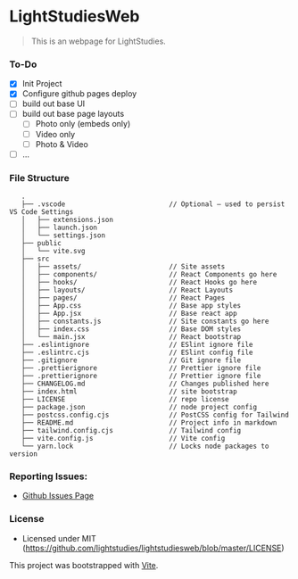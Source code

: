 # LightStudiesWeb

> This is an webpage for LightStudies.

### To-Do

- [x] Init Project
- [x] Configure github pages deploy
- [ ] build out base UI
- [ ] build out base page layouts
  - [ ] Photo only (embeds only)
  - [ ] Video only
  - [ ] Photo & Video
- [ ] ...

### File Structure

```
   .
   ├── .vscode                          // Optional – used to persist VS Code Settings
   │   ├── extensions.json
   │   ├── launch.json
   │   └── settings.json
   ├── public
   │   └── vite.svg
   ├── src
   │   ├── assets/                      // Site assets
   │   ├── components/                  // React Components go here
   │   ├── hooks/                       // React Hooks go here
   │   ├── layouts/                     // React Layouts
   │   ├── pages/                       // React Pages
   │   ├── App.css                      // Base app styles
   │   ├── App.jsx                      // Base react app
   │   ├── constants.js                 // Site constants go here
   │   ├── index.css                    // Base DOM styles
   │   └── main.jsx                     // React bootstrap
   ├── .eslintignore                    // ESlint ignore file
   ├── .eslintrc.cjs                    // ESlint config file
   ├── .gitignore                       // Git ignore file
   ├── .prettierignore                  // Prettier ignore file
   ├── .prettierignore                  // Prettier ignore file
   ├── CHANGELOG.md                     // Changes published here
   ├── index.html                       // site bootstrap
   ├── LICENSE                          // repo license
   ├── package.json                     // node project config
   ├── postcss.config.cjs               // PostCSS config for Tailwind
   ├── README.md                        // Project info in markdown
   ├── tailwind.config.cjs              // Tailwind config
   ├── vite.config.js                   // Vite config
   └── yarn.lock                        // Locks node packages to version
```

### Reporting Issues:

- [Github Issues Page](https://github.com/lightstudies/lightstudiesweb/issues)

### License

- Licensed under MIT (https://github.com/lightstudies/lightstudiesweb/blob/master/LICENSE)

This project was bootstrapped with [Vite](https://vitejs.dev/).
